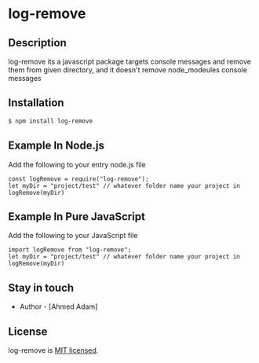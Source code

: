 # log-remove

## Description

log-remove its a javascript package targets console messages and remove them from given directory, and it doesn't remove node_modeules console messages

## Installation

```bash
$ npm install log-remove
```

## Example In Node.js

Add the following to your entry node.js file

```
const logRemove = require("log-remove");
let myDir = "project/test" // whatever folder name your project in
logRemove(myDir)
```

## Example In Pure JavaScript

Add the following to your JavaScript file

```
import logRemove from "log-remove";
let myDir = "project/test" // whatever folder name your project in
logRemove(myDir)
```

## Stay in touch

- Author - [Ahmed Adam]

## License

log-remove is [MIT licensed](LICENSE).
